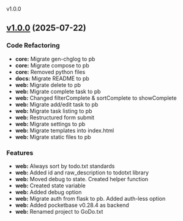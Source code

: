 
v1.0.0
## [v1.0.0](https://github.com/aleyoscar/groctxt/compare/v0.3.2...v1.0.0) (2025-07-22)

### Code Refactoring

* **core:** Migrate gen-chglog to pb
* **core:** Migrate compose to pb
* **core:** Removed python files
* **docs:** Migrate README to pb
* **web:** Migrate delete to pb
* **web:** Migrate complete task to pb
* **web:** Changed filterComplete & sortComplete to showComplete
* **web:** Migrate add/edit task to pb
* **web:** Migrate task listing to pb
* **web:** Restructured form submit
* **web:** Migrate settings to pb
* **web:** Migrate templates into index.html
* **web:** Migrate static files to pb

### Features

* **web:** Always sort by todo.txt standards
* **web:** Added id and raw_description to todotxt library
* **web:** Moved debug to state. Created helper function
* **web:** Created state variable
* **web:** Added debug option
* **web:** Migrate auth from flask to pb. Added auth-less option
* **web:** Added pocketbase v0.28.4 as backend
* **web:** Renamed project to GoDo.txt

